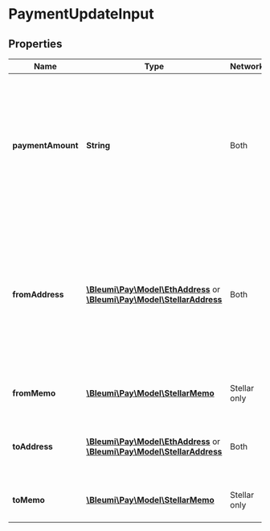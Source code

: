 # PaymentUpdateInput

## Properties
Name | Type | Network |Description | Notes
------------ | ------------- | ------------- | -------------| -------------
**paymentAmount** | **String** | Both |Payment amount requested. |   Minimum payment amount is 10.  Decimal places are restricted by the token being used. Please refer to the token list and ensure paymentAmount specified does not exceed the token capability
**fromAddress** | [**\Bleumi\Pay\Model\EthAddress**](EthAddress.md) or [**\Bleumi\Pay\Model\StellarAddress**](StellarAddress.md) |Both | The source Ethereum/Stellar Network address from which payment is being made  |  [optional] Refunds (for cancelled request or excess payment) will be sent to this address. Incoming payments are not processed until this field is set using the create or update endpoints.
**fromMemo** | [**\Bleumi\Pay\Model\StellarMemo**](StellarMemo.md) |Stellar only |  [optional] Memo to be used while making transfer to fromAddress | 
**toAddress** | [**\Bleumi\Pay\Model\EthAddress**](EthAddress.md) or [**\Bleumi\Pay\Model\StellarAddress**](StellarAddress.md) | Both |The target Ethereum/Stellar Network address to which payment is being sent . | Payment amount (minus charges) will be sent to this address. 
**toMemo** | [**\Bleumi\Pay\Model\StellarMemo**](StellarMemo.md) | Stellar only |[optional] Memo to be used while making transfer to toAddress |  
